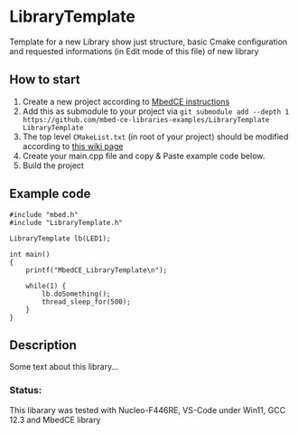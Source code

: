 <!--
  If you have any question about this then rise an issue https://github.com/mbed-ce-libraries-examples/LibraryTemplate/issues
  
  Under this block replace the text with a name of new library and some short description.
-->
# LibraryTemplate
Template for a new Library show just structure, basic Cmake configuration and requested informations (in Edit mode of this file) of new library

<!--
  Under this block edit How to start with the library under MbedCE
-->
## How to start
1. Create a new project according to [MbedCE instructions](https://github.com/mbed-ce/mbed-os/wiki)
2. Add this as submodule to your project via `git submodule add --depth 1 https://github.com/mbed-ce-libraries-examples/LibraryTemplate LibraryTemplate`
3. The top level `CMakeList.txt` (in root of your project) should be modified according to [this wiki page](https://github.com/mbed-ce/mbed-os/wiki/MbedOS-configuration#libraries-in-your-application)
4. Create your main.cpp file and copy & Paste example code below.
5. Build the project


<!--
  Under this block edit the simple example code for the new library.
  But if the library is too sophisticated and need an advanced code then rather make an example project for this library, delete the simple example code and replace it with a link to the example
-->
## Example code
```
#include "mbed.h"
#include "LibraryTemplate.h"

LibraryTemplate lb(LED1);

int main()
{
    printf("MbedCE_LibraryTemplate\n");
	
    while(1) {
        lb.doSomething();
        thread_sleep_for(500);
    }
}
```

<!--
  Under this block replace the text with more detailed description about the library.
  For example:
  - pinout of the component what this library interface for
  - pictures
  - troubleshoting 
-->

## Description

Some text about this library...

### Status: 
This libarary was tested with Nucleo-F446RE, VS-Code under Win11, GCC 12.3 and MbedCE library
